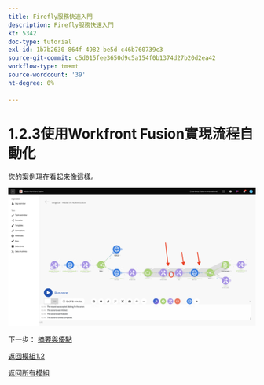 ```yaml
---
title: Firefly服務快速入門
description: Firefly服務快速入門
kt: 5342
doc-type: tutorial
exl-id: 1b7b2630-864f-4982-be5d-c46b760739c3
source-git-commit: c5d015fee3650d9c5a154f0b1374d27b20d2ea42
workflow-type: tm+mt
source-wordcount: '39'
ht-degree: 0%

---
```


# 1.2.3使用Workfront Fusion實現流程自動化

您的案例現在看起來像這樣。

![WF Fusion](./images/wffusion125.png)


下一步： [摘要與優點](./summary.md)

[返回模組1.2](./automation.md)

[返回所有模組](./../../../overview.md)
